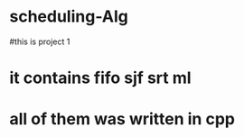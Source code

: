 # scheduling-Alg
#this is project 1 
# it contains fifo sjf srt ml
# all of them was written in cpp
